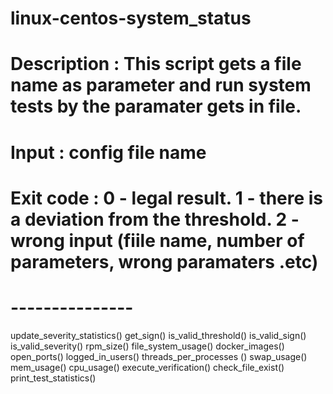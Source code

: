 # linux-centos-system_status
# Description : This script gets a file name as parameter and run system tests by the paramater gets in file.
# Input	       : config file name
# Exit code     : 0 - legal result. 1 - there is a deviation from the threshold. 2 - wrong input (fiile name, number of parameters, wrong paramaters .etc)
# ---------------


update_severity_statistics()
get_sign() 
is_valid_threshold()
is_valid_sign()
is_valid_severity()
rpm_size() 
file_system_usage()
docker_images() 
open_ports() 
logged_in_users() 
threads_per_processes ()
swap_usage()
mem_usage()
cpu_usage() 
execute_verification()
check_file_exist() 
print_test_statistics()
